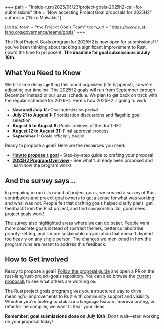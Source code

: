 +++
path = "inside-rust/2025/06/23/project-goals-2025h2-call-for-submissions"
title = "Now accepting Project Goal proposals for 2025H2"
authors = ["Niko Matsakis"]

[extra]
team = "the Project Goals Team"
team_url = "https://www.rust-lang.org/governance/teams/goals"
+++

The Rust Project Goals program for 2025H2 is now open for submissions! If you've been thinking about tackling a significant improvement to Rust, now's the time to propose it. **The deadline for goal submissions is July 18th**.

## What You Need to Know

We hit some delays getting this round organized (life happens!), so we're adjusting our timeline. The 2025H2 goals will run from September through December instead of our usual schedule. We plan to get back on track with the regular schedule for 2026H1. Here's how 2025H2 is going to work:

* **Now until July 18:** Goal submission period
* **July 21 to August 1:** Prioritization discussions and flagship goal selection
* **August 5 to August 8:** Public reviews of the draft RFC
* **August 12 to August 31:** Final approval process
* **September 1:** Goals officially begin!

Ready to propose a goal? Here are the resources you need:

* **[How to propose a goal](https://rust-lang.github.io/rust-project-goals/how_to/propose_a_goal.html)** - Step-by-step guide to crafting your proposal
* **[2025H2 Program Overview](https://rust-lang.github.io/rust-project-goals/2025h2/index.html)** - See what's already been proposed and learn how the program works

## And the survey says...

In preparing to run this round of project goals, we created a survey of Rust contributors and project goal owners to get a sense for what was working and what was not. People felt that drafting goals helped clarify plans, get feedback from the Rust project, and find sponsorship. So, good news: project goals work!

The survey also highlighted areas where we can do better. People want more concrete goals instead of abstract themes, better collaborative priority-setting, and a more sustainable organization that doesn't depend too heavily on any single person. The changes we mentioned in how the program runs are meant to address this feedback.

## How to Get Involved

Ready to propose a goal? [Follow the proposal guide](https://rust-lang.github.io/rust-project-goals/how_to/propose_a_goal.html) and open a PR on the rust-lang/rust-project-goals repository. You can also browse the [current proposals](https://rust-lang.github.io/rust-project-goals/2025h2/index.html) to see what others are working on.

The Rust project goals program gives you a structured way to drive meaningful improvements to Rust with community support and visibility. Whether you're looking to stabilize a language feature, improve tooling, or refactor the compiler, we want to hear your ideas.

**Remember: goal submissions close on July 18th.** Don't wait—start working on your proposal today!
